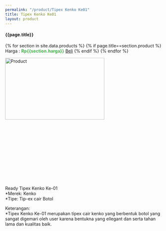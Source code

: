 ```yaml
---
permalink: "/product/Tipex Kenko Ke01"
title: Tipex Kenko Ke01
layout: product
---
```


#### {{page.title}}

{% for section in site.data.products %}
	{% if page.title==section.product %}
Harga : <span style="color:#42b549">**Rp{{section.harga}}**</span>  <a class="btn btn-success" href="http://api.whatsapp.com/send?phone={{site.whatsapp}}&text=kak saya mau beli {{page.title}} {{section.harga}} 1 buah bayarnya di kampus ia kak %3A)" style="width:100px;">Beli</a>
	{% endif %}
{% endfor %}

<image src="{{site.baseurl}}/img/Tipex Kenko Ke01.jpg" alt="Product" width="80%" height="50%" style="max-width:400px;max-height:400px"/>

Ready Tipex Kenko Ke-01  
*Merek: Kenko  
*Tipe: Tip-ex cair Botol  
  
Keterangan:  
*Tipex Kenko Ke-01 merupakan tipex cair kenko yang berbentuk botol yang sangat digemari oleh user karena bentukna yang ellegant dan serta tahan lama dan kualitas baik.